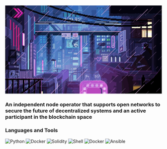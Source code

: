 
![Header](https://github.com/KuramaLife/KuramaLife/blob/main/1642297740_1-abrakadabra-fun-p-animirovannii-fon-dlya-strima-obs-17.jpg) 
### An independent node operator that supports open networks to secure the future of decentralized systems and an active participant in the blockchain space
### Languages and Tools 
![Python](https://img.shields.io/badge/-Python-blueviolet?style=plastic&logo=appveyor&logo=Python&logoColor=191A1B) ![Docker](https://img.shields.io/badge/-Javascript-yellow?style=plastic&logo=appveyor&logo=Javascript&logoColor=191A1B) ![Solidity](https://img.shields.io/badge/-Solidity-inactive?style=plastic&logo=appveyor&logo=Solidity&logoColor=191A1B) ![Shell](https://img.shields.io/badge/-Shell-brightgreen?style=plastic&logo=appveyor&logo=GNUBash&logoColor=191A1B) ![Docker](https://img.shields.io/badge/-Docker-blue?style=plastic&logo=appveyor&logo=Docker&logoColor=191A1B)
![Ansible](https://img.shields.io/badge/-Ansible-blue?style=plastic&logo=appveyor&logo=Docker&logoColor=191A1B)
